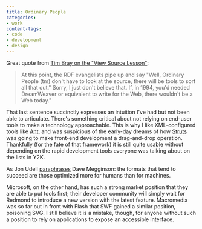 ```yaml
---
title: Ordinary People
categories:
- work
content-tags:
- code
- development
- design
---
```


Great quote from [Tim Bray on the "View Source Lesson"][1]:

> At this point, the RDF evangelists pipe up and say "Well, Ordinary People (tm) don't have to look at the source, there will be tools to sort all that out." Sorry, I just don't believe that. If, in 1994, you'd needed DreamWeaver or equivalent to write for the Web, there wouldn't be a Web today."

   [1]: http://www.tbray.org/ongoing/When/200x/2003/05/21/RDFNet

That last sentence succinctly expresses an intuition I've had but not been able to articulate.  There's something critical about not relying on end-user tools to make a technology approachable.  This is why I like XML-configured tools like [Ant][2], and was suspicious of the early-day dreams of how [Struts][3] was going to make front-end development a drag-and-drop operation.  Thankfully (for the fate of that framework) it is still quite usable without depending on the rapid development tools everyone was talking about on the lists in Y2K.

   [2]: http://ant.apache.org/
   [3]: http://jakarta.apache.org/struts/

As Jon Udell [paraphrases][4] Dave Megginson: the formats that tend to succeed are those optimized more for humans than for machines.

   [4]: http://weblog.infoworld.com/udell/2003/12/09.html

Microsoft, on the other hand, has such a strong market position that they are able to put tools first; their developer community will simply wait for Redmond to introduce a new version with the latest feature.  Macromedia was so far out in front with Flash that SWF gained a similar position, poisoning SVG.  I still believe it is a mistake, though, for anyone without such a position to rely on applications to expose an accessible interface.
